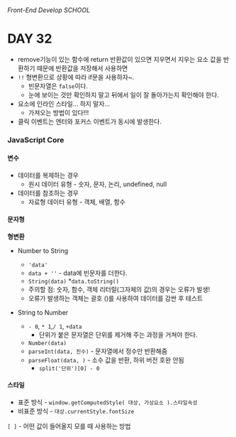 ###### Front-End Develop SCHOOL

# DAY 32

* remove기능이 있는 함수에 return 반환값이 있으면 지우면서 지우는 요소 값을 반환하기 때문에 반환값을 저장해서 사용하면 
* `!!` 형변환으로 상황에 따라 if문을 사용하자~.
  * 빈문자열은 `false`이다.
  * 눈에 보이는 것만 확인하지 말고 뒤에서 일이 잘 돌아가는지 확인해야 한다.
* 요소에 인라인 스타일... 하지 말자...
  * 가져오는 방법이 있다!!!
* 클릭 이벤트는 엔터와 포커스 이벤트가 동시에 발생한다.


### JavaScript Core

#### 변수
* 데이터를 복제하는 경우
  * 원시 데이터 유형 - 숫자, 문자, 논리, undefined, null
* 데이터를 참조하는 경우
  * 자료형 데이터 유형 - 객체, 배열, 함수

#### 문자형
**형변환**
  * Number to String
    * `'data'`
    * `data + ''` - data에 빈문자를 더한다.
    * `String(data)`
    *`data.toString()`
    * 주의할 점: 숫자, 함수, 객체 리터럴(그자체의 값)의 경우는 오류가 발생!
    * 오류가 발생하는 객체는 괄호 ()를 사용하여 데이터를 감싼 후 테스트

  * String to Number
    * ` - 0 `, ` * 1 `,` / 1 `, `+data`
      * 단위가 붙은 문자열은 단위를 제거해 주는 과정을 거쳐야 한다.
    * `Number(data)`
    * `parseInt(data, 진수)` -  문자열에서 정수만 반환해줌
    * `parseFloat(data, )` - 소수 값을 반환, 하위 버전 호완 안됨
      * `split('단위')[0] - 0`

#### 스타일
* 표준 방식 - `window.getComputedStyle( 대상, 가상요소 ).스타일속성`
* 비표준 방식 - `대상.currentStyle.fontSize`

`[ ]` - 어떤 값이 들어올지 모를 때 사용하는 방법



